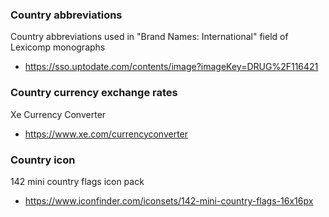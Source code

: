 ### Country abbreviations

Country abbreviations used in "Brand Names: International" field of Lexicomp monographs
- https://sso.uptodate.com/contents/image?imageKey=DRUG%2F116421

### Country currency exchange rates

Xe Currency Converter
- https://www.xe.com/currencyconverter

### Country icon

142 mini country flags icon pack
- https://www.iconfinder.com/iconsets/142-mini-country-flags-16x16px